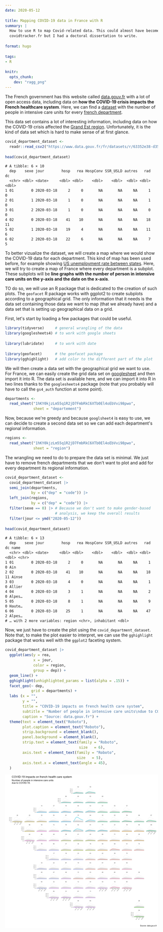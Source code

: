 ```yaml
---
date: 2020-05-12

title: Mapping COVID-19 data in France with R
summary: | 
  How to use R to map Covid-related data. This could almost have become
  covidtracker.fr but I had a doctoral dissertation to write.

format: hugo

tags:
- R

knitr:
  opts_chunk: 
    dev: "ragg_png"
---
```




The French government has this website called
[data.gouv.fr](https://data.gouv.fr) with a lot of open access data, including
data on **how the COVID-19 crisis impacts the French healthcare system**. Here,
we can find a
[dataset](https://www.data.gouv.fr/fr/datasets/indicateurs-dactivite-epidemique-covid-19-par-departement/)
with the number of people in intensive care units for every [french
department](https://en.wikipedia.org/wiki/Departments_of_France).

This data set contains a lot of interesting information, including data on how
the COVID-19 crisis affected the [Grand Est
region](https://www.lemonde.fr/planete/article/2020/03/25/coronavirus-le-grand-est-affronte-une-situation-sanitaire-devenue-critique_6034319_3244.html).
Unfortunately, it is the kind of data set which is hard to make sense of at
first glance.

``` r
covid_department_dataset <- 
  readr::read_csv2("https://www.data.gouv.fr/fr/datasets/r/63352e38-d353-4b54-bfd1-f1b3ee1cabd7")

head(covid_department_dataset)
```

    # A tibble: 6 × 10
      dep    sexe jour        hosp   rea HospConv SSR_USLD autres   rad    dc
      <chr> <dbl> <date>     <dbl> <dbl>    <dbl>    <dbl>  <dbl> <dbl> <dbl>
    1 01        0 2020-03-18     2     0       NA       NA     NA     1     0
    2 01        1 2020-03-18     1     0       NA       NA     NA     1     0
    3 01        2 2020-03-18     1     0       NA       NA     NA     0     0
    4 02        0 2020-03-18    41    10       NA       NA     NA    18    11
    5 02        1 2020-03-18    19     4       NA       NA     NA    11     6
    6 02        2 2020-03-18    22     6       NA       NA     NA     7     5

To better vizualize the dataset, we will create a map where we would show the
COVID-19 data for each department. This kind of map has been used before, for
example showing [US unemployment rate between states](https://hafen.github.io/geofacet/).
Here, we will try to create a map of France where every department is a subplot.
These subplots will be **line graphs with the number of person in intensive
care units on the y-axis and the date on the x-axis**.

TO do so, we will use an R package that is dedicated to the creation of
such plots. The `geofacet` R package works with ggplot2 to create
subplots according to a geographical grid. The only information that it needs is
the data set containing those data we want to map (that we already have)
and a data set that is setting up geographical data on a grid.

First, let's start by loading a few packages that could be useful.

``` r
library(tidyverse)     # general wrangling of the data
library(googlesheets4) # to work with google sheets

library(lubridate)     # to work with date

library(geofacet)      # the geofacet package
library(gghighlight)   # add color to the different part of the plot
```

We will then create a data set with the geographical grid we want to use. For
France, we can easily create the grid data set on [googlesheet](https://docs.google.com/spreadsheets/d/1hKY0kjzLm55q1R2jD7FmbRkC6XTb0El4oEbVvi98pwo/)
and then import it into R. The data set is available here, and we can import it
into R in two lines thanks to the `googlesheets4` package (note that you probably
will have to call the `gs4_auth` function at some point).

``` r
departments <- 
  read_sheet("1hKY0kjzLm55q1R2jD7FmbRkC6XTb0El4oEbVvi98pwo", 
             sheet = "departement")
```

Now, because we're greedy and because `googlsheet4` is easy to use, we can
decide to create a second data set so we can add each department's regional
information.

``` r
regions <- 
  read_sheet("1hKY0kjzLm55q1R2jD7FmbRkC6XTb0El4oEbVvi98pwo", 
             sheet = "region")
```

The wrangling we need to do to prepare the data set is minimal. We just have to
remove french departments that we don't want to plot and add for every
department its regional information.

``` r
covid_department_dataset <-
  covid_department_dataset |>
  semi_join(departments,
            by = c("dep" = "code")) |> 
  left_join(regions, 
            by = c("dep" = "code")) |>
  filter(sexe == 0) |> # Because we don't want to make gender-based 
                       # analysis, we keep the overall results 
  filter(jour <= ymd("2020-05-12"))

head(covid_department_dataset)
```

    # A tibble: 6 × 13
      dep    sexe jour        hosp   rea HospConv SSR_USLD autres   rad    dc name  
      <chr> <dbl> <date>     <dbl> <dbl>    <dbl>    <dbl>  <dbl> <dbl> <dbl> <chr> 
    1 01        0 2020-03-18     2     0       NA       NA     NA     1     0 Ain   
    2 02        0 2020-03-18    41    10       NA       NA     NA    18    11 Ainse 
    3 03        0 2020-03-18     4     0       NA       NA     NA     1     0 Allier
    4 04        0 2020-03-18     3     1       NA       NA     NA     2     0 Alpes…
    5 05        0 2020-03-18     8     1       NA       NA     NA     9     0 Haute…
    6 06        0 2020-03-18    25     1       NA       NA     NA    47     2 Alpes…
    # … with 2 more variables: region <chr>, inhabitant <dbl>

Now, we just have to create the plot using the `covid_department_dataset`. Note
that, to make the plot easier to interpret, we can use the `gghighlight`
package that works well with the `ggplot2` faceting system.

``` r
covid_department_dataset |>
  ggplot(aes(y = rea,
             x = jour,
             color = region,
             group = dep)) +
  geom_line() +
  gghighlight(unhighlighted_params = list(alpha = .15)) +
  facet_geo(~ dep,
            grid = departments) +
  labs (x = "",
        y = "",
        title = "COVID-19 impacts on french health care system",
        subtitle = "Number of people in intensive care units\ndue to COVID-19.",
        caption = "Source: data.gouv.fr") +
  theme(text = element_text("Roboto"), 
        plot.caption = element_text("Roboto"),
        strip.background = element_blank(),
        panel.background = element_blank(),
        strip.text = element_text(family = "Roboto", 
                                  size   = 6),
        axis.text = element_text(family = "Roboto", 
                                 size   = 5),
        axis.text.x = element_text(angle = 45),
  )
```

<img src="index_files/figure-gfm/map-1.png" width="960" />
